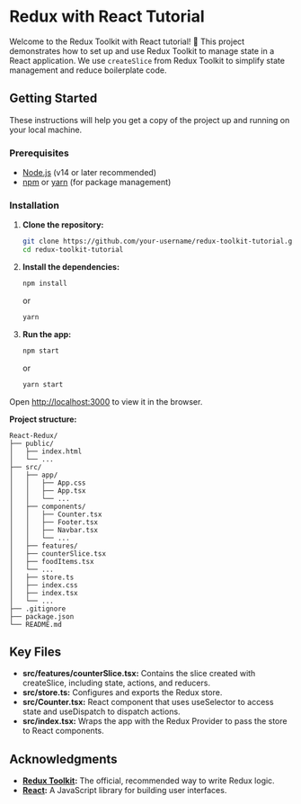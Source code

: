 # Redux with React Tutorial

Welcome to the Redux Toolkit with React tutorial! 🎉 This project demonstrates how to set up and use Redux Toolkit to manage state in a React application. We use `createSlice` from Redux Toolkit to simplify state management and reduce boilerplate code.

## Getting Started

These instructions will help you get a copy of the project up and running on your local machine.

### Prerequisites

- [Node.js](https://nodejs.org/) (v14 or later recommended)
- [npm](https://www.npmjs.com/) or [yarn](https://yarnpkg.com/) (for package management)

### Installation

1. **Clone the repository:**

   ```bash
   git clone https://github.com/your-username/redux-toolkit-tutorial.git
   cd redux-toolkit-tutorial

2. **Install the dependencies:**

   ```bash
   npm install
   ```

   or

   ```bash
   yarn
   ```

3. **Run the app:**

   ```bash
   npm start
   ```

   or

   ```bash
   yarn start
   ```

Open [http://localhost:3000](http://localhost:3000) to view it in the browser.

**Project structure:**

```
React-Redux/
├── public/
│   ├── index.html
│   └── ...
├── src/
│   ├── app/
│   │   ├── App.css
│   │   ├── App.tsx
│   │   └── ...
│   ├── components/
│   │   ├── Counter.tsx
│   │   ├── Footer.tsx
│   │   ├── Navbar.tsx
│   │   └── ...
│   ├── features/
│   ├── counterSlice.tsx
│   ├── foodItems.tsx
│   └── ...
│   ├── store.ts
│   ├── index.css
│   ├── index.tsx
│   └── ...
├── .gitignore
├── package.json
└── README.md
```

## Key Files
* **src/features/counterSlice.tsx:** Contains the slice created with createSlice, including state, actions, and reducers.
* **src/store.ts:** Configures and exports the Redux store.
* **src/Counter.tsx:** React component that uses useSelector to access state and useDispatch to dispatch actions.
* **src/index.tsx:** Wraps the app with the Redux Provider to pass the store to React components.

## Acknowledgments
* **[Redux Toolkit](https://react-redux.js.org/):** The official, recommended way to write Redux logic.
* **[React](https://react.dev/):** A JavaScript library for building user interfaces.